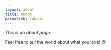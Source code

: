 ```yaml
---
layout: about
title: About
permalink: /about
---
```


*This is an about page.*

Feel free to tell the world about what you love! 😍
